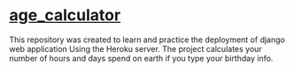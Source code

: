 #   [age_calculator ](https://your-age-calculation.herokuapp.com/ "Get the deployed project here")
This repository was created to learn and practice the deployment of django web application Using the Heroku server. The project calculates your number of hours and days spend on earth if you type your birthday info. 
